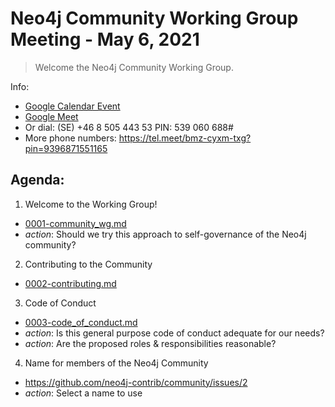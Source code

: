# Neo4j Community Working Group Meeting - May 6, 2021

> Welcome the Neo4j Community Working Group.  

Info:
- [Google Calendar Event](https://calendar.google.com/event?action=TEMPLATE&tmeid=N2NxY2hndms0NXRsOTA1amtsN2NzamhkbzhfMjAyMTA1MDZUMTQwMDAwWiBjX3A5dGxwajQybTE2YjRsb21sMDAzdGRuZDE4QGc&tmsrc=c_p9tlpj42m16b4loml003tdnd18%40group.calendar.google.com&scp=ALL)
- [Google Meet](https://meet.google.com/bmz-cyxm-txg)
- Or dial: ‪(SE) +46 8 505 443 53‬ PIN: ‪539 060 688‬#
- More phone numbers: https://tel.meet/bmz-cyxm-txg?pin=9396871551165

## Agenda:

1. Welcome to the Working Group!
  - [0001-community_wg.md](../RFCs/0001-community_wg.md)
  - *action*: Should we try this approach to self-governance of the Neo4j community?
2. Contributing to the Community
  - [0002-contributing.md](../RFCs/0002-contributing.md)
3. Code of Conduct
  - [0003-code_of_conduct.md](../RFCs/0003-code_of_conduct.md)
  - *action*: Is this general purpose code of conduct adequate for our needs?
  - *action*: Are the proposed roles & responsibilities reasonable?
4. Name for members of the Neo4j Community
  - https://github.com/neo4j-contrib/community/issues/2
  - *action*: Select a name to use
